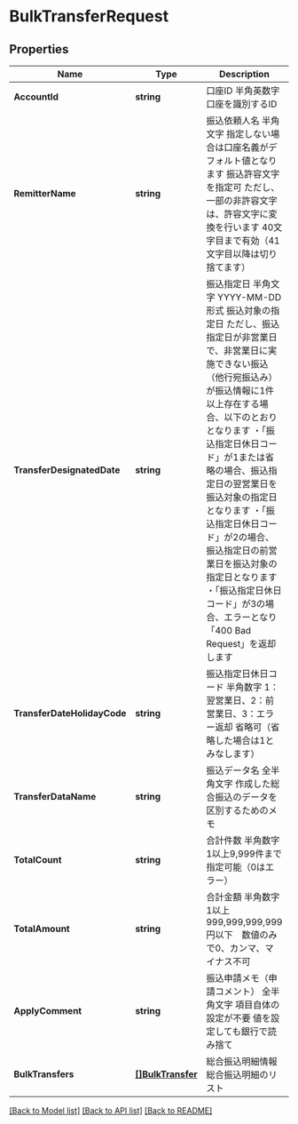 # BulkTransferRequest

## Properties
Name | Type | Description | Notes
------------ | ------------- | ------------- | -------------
**AccountId** | **string** | 口座ID 半角英数字 口座を識別するID  | [default to null]
**RemitterName** | **string** | 振込依頼人名 半角文字 指定しない場合は口座名義がデフォルト値となります 振込許容文字を指定可 ただし、一部の非許容文字は、許容文字に変換を行います 40文字目まで有効（41文字目以降は切り捨てます）  | [optional] [default to null]
**TransferDesignatedDate** | **string** | 振込指定日 半角文字 YYYY-MM-DD形式 振込対象の指定日 ただし、振込指定日が非営業日で、非営業日に実施できない振込（他行宛振込み）が振込情報に1件以上存在する場合、以下のとおりとなります ・「振込指定日休日コード」が1または省略の場合、振込指定日の翌営業日を振込対象の指定日となります ・「振込指定日休日コード」が2の場合、振込指定日の前営業日を振込対象の指定日となります ・「振込指定日休日コード」が3の場合、エラーとなり「400 Bad Request」を返却します  | [default to null]
**TransferDateHolidayCode** | **string** | 振込指定日休日コード 半角数字 1：翌営業日、2：前営業日、3：エラー返却 省略可（省略した場合は1とみなします）  | [optional] [default to null]
**TransferDataName** | **string** | 振込データ名 全半角文字 作成した総合振込のデータを区別するためのメモ  | [optional] [default to null]
**TotalCount** | **string** | 合計件数 半角数字 1以上9,999件まで指定可能（0はエラー）  | [default to null]
**TotalAmount** | **string** | 合計金額 半角数字 1以上999,999,999,999円以下　数値のみで0、カンマ、マイナス不可  | [default to null]
**ApplyComment** | **string** | 振込申請メモ（申請コメント） 全半角文字 項目自体の設定が不要 値を設定しても銀行で読み捨て  | [optional] [default to null]
**BulkTransfers** | [**[]BulkTransfer**](BulkTransfer.md) | 総合振込明細情報 総合振込明細のリスト | [default to null]

[[Back to Model list]](../README.md#documentation-for-models) [[Back to API list]](../README.md#documentation-for-api-endpoints) [[Back to README]](../README.md)


